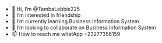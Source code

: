 - 👋 Hi, I’m @TambaLebbie225
- 👀 I’m interested in friendship
- 🌱 I’m currently learning Business Information System
- 💞️ I’m looking to collaborate on Business Information System
- 📫 How to reach me whatApp +23277356159

<!---
TambaLebbie225/TambaLebbie225 is a ✨ special ✨ repository because its `README.md` (this file) appears on your GitHub profile.
You can click the Preview link to take a look at your changes.
--->
